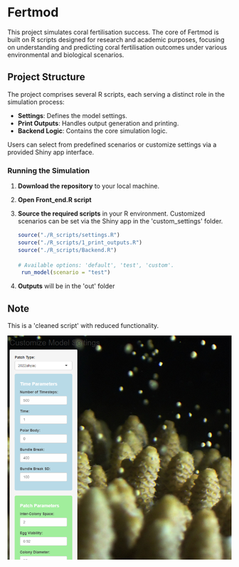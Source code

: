 
# Fertmod

<!-- badges: start -->
<!-- badges: end -->

This project simulates coral fertilisation success. The core of Fertmod is built on R scripts designed for research and academic purposes, focusing on understanding and predicting coral fertilisation outcomes under various environmental and biological scenarios.

## Project Structure

The project comprises several R scripts, each serving a distinct role in the simulation process:
- **Settings**: Defines the model settings.
- **Print Outputs**: Handles output generation and printing.
- **Backend Logic**: Contains the core simulation logic.

Users can select from predefined scenarios or customize settings via a provided Shiny app interface.

### Running the Simulation

1. **Download the repository** to your local machine.

2. **Open Front_end.R script**

3. **Source the required scripts** in your R environment. Customized scenarios can be set via the Shiny app in the 'custom_settings' folder.

   ```r
   source("./R_scripts/settings.R")
   source("./R_scripts/1_print_outputs.R")
   source("./R_scripts/Backend.R")
   
   # Available options: 'default', 'test', 'custom'.
    run_model(scenario = "test")
   
   ```
4. **Outputs** will be in the 'out' folder


## Note

This is a 'cleaned script' with reduced functionality. 



![Screenshot of Shiny App](https://raw.githubusercontent.com/gerard-ricardo/fert-model/main/scratch/Screenshot%202024-03-27%20092933.png
)
